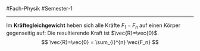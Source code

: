 #Fach-Physik  #Semester-1

---

Im **Kräftegleichgewicht** heben sich alle Kräfte $F_1-F_n$ auf einen Körper gegenseitig auf: Die resultierende Kraft ist $\vec{R}=\vec{0}$.
$$
\vec{R}=\vec{0} = \sum_{i}^{n} \vec{F_n}
$$